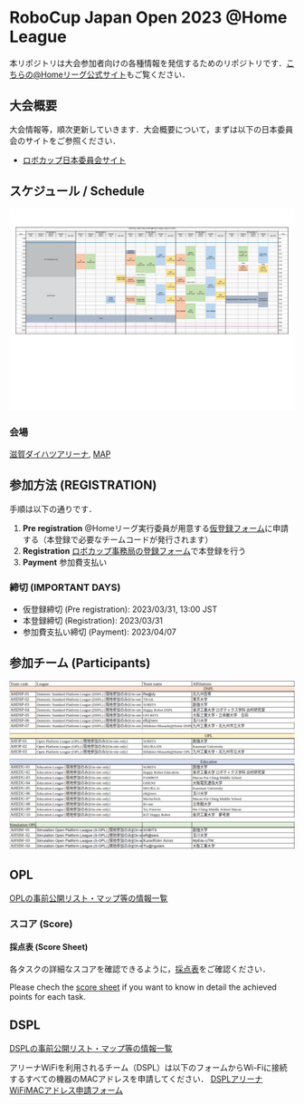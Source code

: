 # RoboCup Japan Open 2023 @Home League

本リポジトリは大会参加者向けの各種情報を発信するためのリポジトリです．[こちらの@Homeリーグ公式サイト](https://sites.google.com/site/robocuphomejapan/home)もご覧ください．

## 大会概要
大会情報等，順次更新していきます．大会概要について，まずは以下の日本委員会のサイトをご参照ください．
- [ロボカップ日本委員会サイト](https://www.robocup.or.jp/japanopen2023/overview.html)

## スケジュール / Schedule

<a href="images/RCJ23_TimeTable.pdf"><img src="images/RCJ23_TimeTable.jpg" /></a>

### 会場
[滋賀ダイハツアリーナ](https://shiga-arena.jp), [MAP](https://goo.gl/maps/sTLdyA72JWa7g67s9)

## 参加方法 (REGISTRATION)
手順は以下の通りです．

1. **Pre registration** @Homeリーグ実行委員が用意する[仮登録フォーム](https://docs.google.com/forms/d/e/1FAIpQLSchOq-ZFpDM4_SGi-v-VwI93-Mz1-hiSW0qeE3oUSAUC6o26g/viewform)に申請する（本登録で必要なチームコードが発行されます）
2. **Registration** [ロボカップ事務局の登録フォーム](https://www.robocup.or.jp/japanopen2023/registration.html)で本登録を行う
3. **Payment** 参加費支払い

### 締切 (IMPORTANT DAYS)
- 仮登録締切 (Pre registration): 2023/03/31, 13:00 JST
- 本登録締切 (Registration): 2023/03/31
- 参加費支払い締切 (Payment): 2023/04/07

## 参加チーム (Participants)

<img src="images/participants.png">

## OPL
[OPLの事前公開リスト・マップ等の情報一覧](./OPL/README.md)

### スコア (Score)

#### 採点表 (Score Sheet)

各タスクの詳細なスコアを確認できるように，[採点表](https://docs.google.com/spreadsheets/d/1gMZPzfHsSJDjRlE8-j3S--jwaql_sCJq/edit#gid=855097569)をご確認ください．

Please chech the [score sheet](https://docs.google.com/spreadsheets/d/1gMZPzfHsSJDjRlE8-j3S--jwaql_sCJq/edit#gid=855097569) if you want to know in detail the achieved points for each task.

## DSPL
[DSPLの事前公開リスト・マップ等の情報一覧](./DSPL/README.md)

アリーナWiFiを利用されるチーム（DSPL）は以下のフォームからWi-Fiに接続するすべての機器のMACアドレスを申請してください．
[DSPLアリーナWiFiMACアドレス申請フォーム](https://forms.office.com/Pages/ResponsePage.aspx?id=DQSIkWdsW0yxEjajBLZtrQAAAAAAAAAAAAMAAMWXA8tURFdEN1g3SjdHTEhVMTdFNDNLWlVST1Y3Ty4u)
